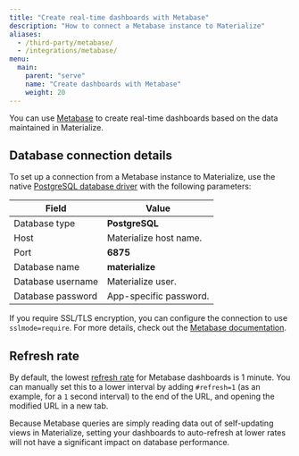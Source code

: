 ```yaml
---
title: "Create real-time dashboards with Metabase"
description: "How to connect a Metabase instance to Materialize"
aliases:
  - /third-party/metabase/
  - /integrations/metabase/
menu:
  main:
    parent: "serve"
    name: "Create dashboards with Metabase"
    weight: 20
---
```


You can use [Metabase](https://www.metabase.com/) to create real-time dashboards based on the data maintained in Materialize.

## Database connection details

To set up a connection from a Metabase instance to Materialize, use the native [PostgreSQL database driver](https://www.metabase.com/docs/latest/administration-guide/databases/postgresql.html) with the following parameters:

Field             | Value
----------------- | ----------------
Database type     | **PostgreSQL**
Host              | Materialize host name.
Port              | **6875**
Database name     | **materialize**
Database username | Materialize user.
Database password | App-specific password.

If you require SSL/TLS encryption, you can configure the connection to use `sslmode=require`. For more details, check out the [Metabase documentation](https://www.metabase.com/docs/latest/administration-guide/databases/postgresql.html).

## Refresh rate

By default, the lowest [refresh rate](https://www.metabase.com/docs/latest/users-guide/07-dashboards.html#auto-refresh) for Metabase dashboards is 1 minute. You can manually set this to a lower interval by adding `#refresh=1` (as an example, for a `1` second interval) to the end of the URL, and opening the modified URL in a new tab.

Because Metabase queries are simply reading data out of self-updating views in Materialize, setting your dashboards to auto-refresh at lower rates will not have a significant impact on database performance.

[//]: # "TODO(morsapaes) Once we revamp quickstarts, add Related pages section pointing to a quickstart that uses Metabase"
